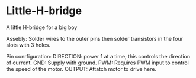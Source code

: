 # Little-H-bridge
A little H-bridge for a big boy

Assebly:
	Solder wires to the outer pins then solder transistors in the four slots with 3 holes.

Pin conrfiguration:
	DIRECTION: power 1 at a time; this controls the direction of current.
	GND: Supply with ground.
	PWM: Requires PWM input to control the speed of the motor.
	OUTPUT: Attatch motor to drive here.

